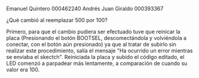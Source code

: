 Emanuel Quintero   000462240
Andrés Juan Giraldo 000393367

¿Qué cambió al reemplazar 500 por 100?

Primero, para que el cambio pudiera ser efectuado tuve que reinicar la placa (Presionando el botón BOOTSEL, descomectándola y volviéndola a conectar, con el botón aún presionado) ya que al tratar de subirlo sin realizar este procedimiento, salía el mensaje  "Ha ocurrido un error mientras se enviaba el skectch". 
Reiniciada la placa y subido el código editado, el LED comenzó a parpadear más lentamente, a comparación de cuando su valor era 100.